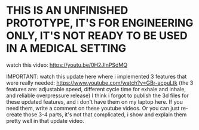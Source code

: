 # THIS IS AN UNFINISHED PROTOTYPE, IT'S FOR ENGINEERING ONLY, IT'S NOT READY TO BE USED IN A MEDICAL SETTING
watch this video: https://youtu.be/0H2JInPSdMQ


IMPORTANT: watch this update here where i implemented 3 features that were really needed: https://www.youtube.com/watch?v=GBr-acpuLtk
(the 3 features are: adjustable speed, different cycle time for exhale and inhale, and reliable overpressure release)
I think i forgot to publish the 3d files for these updated features, and i don't have them on my laptop here. 
If you need them, write a comment on these youtube videos. 
Or you can just re-create those 3-4 parts, it's not that complicated, i show and explain them pretty well in that update video. 


